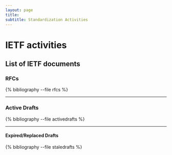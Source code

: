 ```yaml
---
layout: page
title: 
subtitle: Standardization Activities
---
```



# IETF activities
List of IETF documents
---

### RFCs
{% bibliography --file rfcs %}

---

### Active Drafts
{% bibliography --file activedrafts %}

---

#### Expired/Replaced Drafts
{% bibliography --file staledrafts %}



